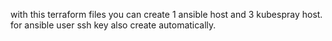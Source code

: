 with this terraform files you can create 1 ansible host and 3 kubespray host. for ansible user ssh key also create automatically.  
